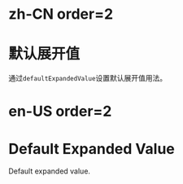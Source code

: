 # zh-CN order=2

# 默认展开值

通过`defaultExpandedValue`设置默认展开值用法。

# en-US order=2

# Default Expanded Value

Default expanded value.
